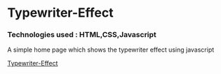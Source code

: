 # Typewriter-Effect

### Technologies used : HTML,CSS,Javascript

A simple home page which shows the typewriter effect using javascript


[Typewriter-Effect](https://youthful-almeida-df4152.netlify.app/)
